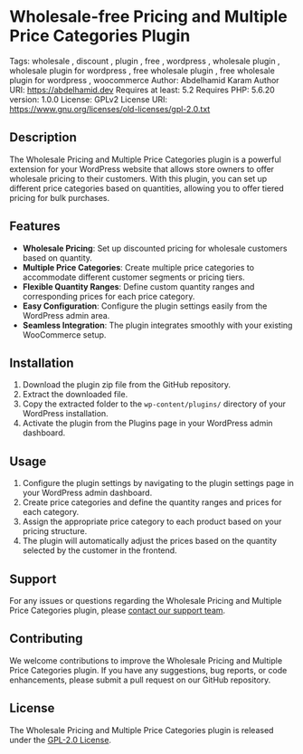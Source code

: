 # Wholesale-free Pricing and Multiple Price Categories Plugin

Tags: wholesale , discount , plugin , free , wordpress , wholesale plugin , wholesale plugin for wordpress , free wholesale plugin , free wholesale plugin for wordpress , woocommerce 
Author: Abdelhamid Karam
Author URI: https://abdelhamid.dev
Requires at least: 5.2
Requires PHP: 5.6.20
version: 1.0.0
License: GPLv2
License URI: https://www.gnu.org/licenses/old-licenses/gpl-2.0.txt

## Description

The Wholesale Pricing and Multiple Price Categories plugin is a powerful extension for your WordPress website that allows store owners to offer wholesale pricing to their customers. With this plugin, you can set up different price categories based on quantities, allowing you to offer tiered pricing for bulk purchases.

## Features

- **Wholesale Pricing**: Set up discounted pricing for wholesale customers based on quantity.
- **Multiple Price Categories**: Create multiple price categories to accommodate different customer segments or pricing tiers.
- **Flexible Quantity Ranges**: Define custom quantity ranges and corresponding prices for each price category.
- **Easy Configuration**: Configure the plugin settings easily from the WordPress admin area.
- **Seamless Integration**: The plugin integrates smoothly with your existing WooCommerce setup.

## Installation

1. Download the plugin zip file from the GitHub repository.
2. Extract the downloaded file.
3. Copy the extracted folder to the `wp-content/plugins/` directory of your WordPress installation.
4. Activate the plugin from the Plugins page in your WordPress admin dashboard.

## Usage

1. Configure the plugin settings by navigating to the plugin settings page in your WordPress admin dashboard.
2. Create price categories and define the quantity ranges and prices for each category.
3. Assign the appropriate price category to each product based on your pricing structure.
4. The plugin will automatically adjust the prices based on the quantity selected by the customer in the frontend.

## Support

For any issues or questions regarding the Wholesale Pricing and Multiple Price Categories plugin, please [contact our support team](mailto:contact@abdelhamid.dev).

## Contributing

We welcome contributions to improve the Wholesale Pricing and Multiple Price Categories plugin. If you have any suggestions, bug reports, or code enhancements, please submit a pull request on our GitHub repository.

## License

The Wholesale Pricing and Multiple Price Categories plugin is released under the [GPL-2.0 License](LICENSE).
